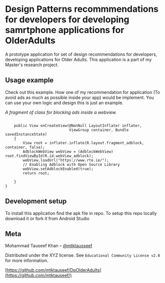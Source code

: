 # Design Patterns recommmendations for developers for developing samrtphone applications for OlderAdults
A prototype application for set of design recommendations for developers, developing applications for Older Adults. This application is a part of
my Master's research project. 

## Usage example

Check out this example. How one of my recommendation for application (To avoid ads as much as possible inside your app) would be implement. You can use your own logic and design this
is just an example.

_A fragment of class for blocking ads inside a webview._
```public class AdBlockFragment extends Fragment {

    public View onCreateView(@NonNull LayoutInflater inflater,
                             ViewGroup container, Bundle savedInstanceState)
    {
        View root = inflater.inflate(R.layout.fragment_adblock, container, false);
        AdblockWebView webView = (AdblockWebView) root.findViewById(R.id.webView_adblock);
        webView.loadUrl("https://www.rte.ie/");
        // Enabling Adblock with Open Source Library
        webView.setAdblockEnabled(true);
        return root;

    }
}
```

## Development setup

To install this application find the apk file in repo.
To setup this repo locally download it or fork it from Android Studio

## Meta

Mohammad Tauseef Khan – [@mtktausseef](https://twitter.com/mtktauseef)

Distributed under the XYZ license. See ``Educational Community License v2.0`` for more information.

[https://github.com/mtktauseef/DpOlderAdults](https://github.com/mtktauseef/)
